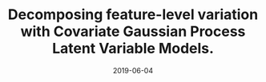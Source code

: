 ---
authors: "Kaspar Märtens, <b>Kieran Campbell</b>, Christopher Yau"
date: '2019-06-04'
journal: ICML 2019 (Proceedings of Machine Learning Research)
paper_url: http://proceedings.mlr.press/v97/martens19a.html
title: 'Decomposing feature-level variation with Covariate Gaussian Process Latent Variable Models.'
---